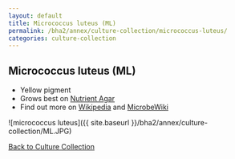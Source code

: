 ```yaml
---
layout: default
title: Micrococcus luteus (ML)
permalink: /bha2/annex/culture-collection/micrococcus-luteus/
categories: culture-collection
---
```


## Micrococcus luteus (ML)

* Yellow pigment
* Grows best on [Nutrient Agar](/bha2/annex/cultivation-media/nutrient-agar/)
* Find out more on [Wikipedia](http://en.wikipedia.org/wiki/Micrococcus_luteus) and [MicrobeWiki](https://microbewiki.kenyon.edu/index.php/Micrococcus)

![micrococcus luteus]({{ site.baseurl }}/bha2/annex/culture-collection/ML.JPG) 

[Back to Culture Collection](/bha2/annex/culture-collection/)
